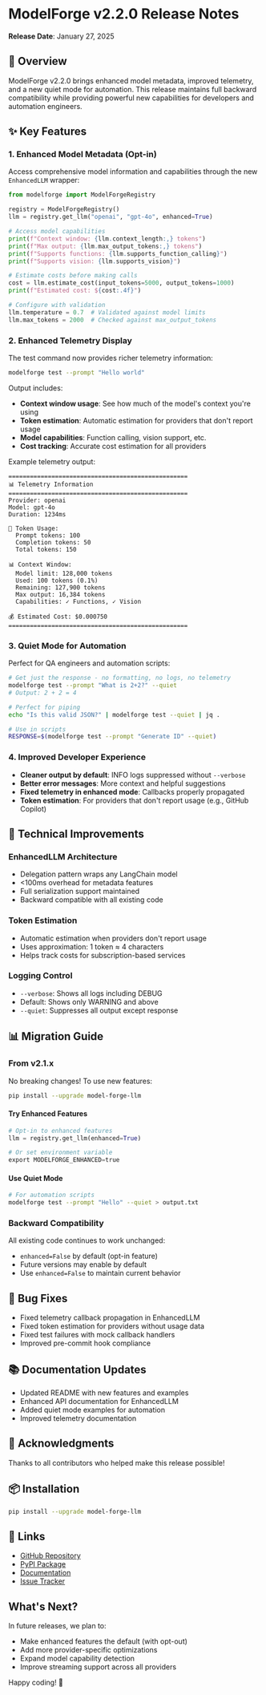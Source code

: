 # ModelForge v2.2.0 Release Notes

**Release Date**: January 27, 2025

## 🎉 Overview

ModelForge v2.2.0 brings enhanced model metadata, improved telemetry, and a new quiet mode for automation. This release maintains full backward compatibility while providing powerful new capabilities for developers and automation engineers.

## ✨ Key Features

### 1. Enhanced Model Metadata (Opt-in)

Access comprehensive model information and capabilities through the new `EnhancedLLM` wrapper:

```python
from modelforge import ModelForgeRegistry

registry = ModelForgeRegistry()
llm = registry.get_llm("openai", "gpt-4o", enhanced=True)

# Access model capabilities
print(f"Context window: {llm.context_length:,} tokens")
print(f"Max output: {llm.max_output_tokens:,} tokens")
print(f"Supports functions: {llm.supports_function_calling}")
print(f"Supports vision: {llm.supports_vision}")

# Estimate costs before making calls
cost = llm.estimate_cost(input_tokens=5000, output_tokens=1000)
print(f"Estimated cost: ${cost:.4f}")

# Configure with validation
llm.temperature = 0.7  # Validated against model limits
llm.max_tokens = 2000  # Checked against max_output_tokens
```

### 2. Enhanced Telemetry Display

The test command now provides richer telemetry information:

```bash
modelforge test --prompt "Hello world"
```

Output includes:
- **Context window usage**: See how much of the model's context you're using
- **Token estimation**: Automatic estimation for providers that don't report usage
- **Model capabilities**: Function calling, vision support, etc.
- **Cost tracking**: Accurate cost estimation for all providers

Example telemetry output:
```
==================================================
📊 Telemetry Information
==================================================
Provider: openai
Model: gpt-4o
Duration: 1234ms

📝 Token Usage:
  Prompt tokens: 100
  Completion tokens: 50
  Total tokens: 150

📊 Context Window:
  Model limit: 128,000 tokens
  Used: 100 tokens (0.1%)
  Remaining: 127,900 tokens
  Max output: 16,384 tokens
  Capabilities: ✓ Functions, ✓ Vision

💰 Estimated Cost: $0.000750
==================================================
```

### 3. Quiet Mode for Automation

Perfect for QA engineers and automation scripts:

```bash
# Get just the response - no formatting, no logs, no telemetry
modelforge test --prompt "What is 2+2?" --quiet
# Output: 2 + 2 = 4

# Perfect for piping
echo "Is this valid JSON?" | modelforge test --quiet | jq .

# Use in scripts
RESPONSE=$(modelforge test --prompt "Generate ID" --quiet)
```

### 4. Improved Developer Experience

- **Cleaner output by default**: INFO logs suppressed without `--verbose`
- **Better error messages**: More context and helpful suggestions
- **Fixed telemetry in enhanced mode**: Callbacks properly propagated
- **Token estimation**: For providers that don't report usage (e.g., GitHub Copilot)

## 🔧 Technical Improvements

### EnhancedLLM Architecture
- Delegation pattern wraps any LangChain model
- <100ms overhead for metadata features
- Full serialization support maintained
- Backward compatible with all existing code

### Token Estimation
- Automatic estimation when providers don't report usage
- Uses approximation: 1 token ≈ 4 characters
- Helps track costs for subscription-based services

### Logging Control
- `--verbose`: Shows all logs including DEBUG
- Default: Shows only WARNING and above
- `--quiet`: Suppresses all output except response

## 📊 Migration Guide

### From v2.1.x

No breaking changes! To use new features:

```bash
pip install --upgrade model-forge-llm
```

#### Try Enhanced Features

```python
# Opt-in to enhanced features
llm = registry.get_llm(enhanced=True)

# Or set environment variable
export MODELFORGE_ENHANCED=true
```

#### Use Quiet Mode

```bash
# For automation scripts
modelforge test --prompt "Hello" --quiet > output.txt
```

### Backward Compatibility

All existing code continues to work unchanged:
- `enhanced=False` by default (opt-in feature)
- Future versions may enable by default
- Use `enhanced=False` to maintain current behavior

## 🐛 Bug Fixes

- Fixed telemetry callback propagation in EnhancedLLM
- Fixed token estimation for providers without usage data
- Fixed test failures with mock callback handlers
- Improved pre-commit hook compliance

## 📚 Documentation Updates

- Updated README with new features and examples
- Enhanced API documentation for EnhancedLLM
- Added quiet mode examples for automation
- Improved telemetry documentation

## 🙏 Acknowledgments

Thanks to all contributors who helped make this release possible!

## 📦 Installation

```bash
pip install --upgrade model-forge-llm
```

## 🔗 Links

- [GitHub Repository](https://github.com/smiao-icims/model-forge)
- [PyPI Package](https://pypi.org/project/model-forge-llm/)
- [Documentation](https://github.com/smiao-icims/model-forge#readme)
- [Issue Tracker](https://github.com/smiao-icims/model-forge/issues)

## What's Next?

In future releases, we plan to:
- Make enhanced features the default (with opt-out)
- Add more provider-specific optimizations
- Expand model capability detection
- Improve streaming support across all providers

Happy coding! 🚀
